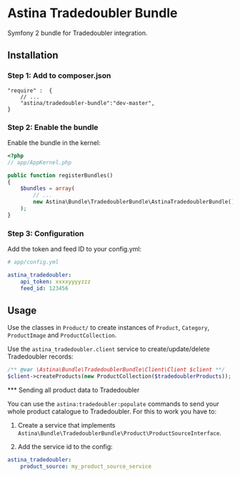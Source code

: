 Astina Tradedoubler Bundle
==========================

Symfony 2 bundle for Tradedoubler integration.

## Installation

### Step 1: Add to composer.json

```
"require" :  {
    // ...
    "astina/tradedoubler-bundle":"dev-master",
}
```

### Step 2: Enable the bundle

Enable the bundle in the kernel:

``` php
<?php
// app/AppKernel.php

public function registerBundles()
{
    $bundles = array(
        // ...
        new Astina\Bundle\TradedoublerBundle\AstinaTradedoublerBundle(),
    );
}
```

### Step 3: Configuration

Add the token and feed ID to your config.yml:

```yaml
# app/config.yml

astina_tradedoubler:
    api_token: xxxxyyyyzzz
    feed_id: 123456
```

## Usage

Use the classes in `Product/` to create instances of `Product`, `Category`, `ProductImage` and `ProductCollection`.

Use the `astina_tradedoubler.client` service to create/update/delete Tradedoubler records:

```php
/** @var \Astina\Bundle\TradedoublerBundle\Client\Client $client **/
$client->createProducts(new ProductCollection($tradedoublerProducts));
```

*** Sending all product data to Tradedoubler

You can use the `astina:tradedoubler:populate` commands to send your whole product catalogue to Tradedoubler. For this to work you have to:

1. Create a service that implements `Astina\Bundle\TradedoublerBundle\Product\ProductSourceInterface`.

2. Add the service id to the config:

```yaml
astina_tradedoubler:
    product_source: my_product_source_service
```